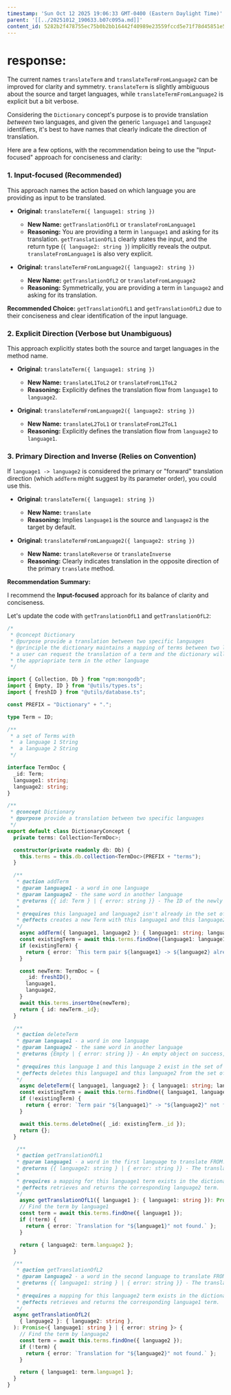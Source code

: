 ```yaml
---
timestamp: 'Sun Oct 12 2025 19:06:33 GMT-0400 (Eastern Daylight Time)'
parent: '[[../20251012_190633.b07c095a.md]]'
content_id: 5282b2f478755ec75b0b2bb16442f40989e23559fccd5e71f78d45851e5d3a38
---
```


# response:

The current names `translateTerm` and `translateTermFromLanguage2` can be improved for clarity and symmetry. `translateTerm` is slightly ambiguous about the source and target languages, while `translateTermFromLanguage2` is explicit but a bit verbose.

Considering the `Dictionary` concept's purpose is to provide translation *between* two languages, and given the generic `language1` and `language2` identifiers, it's best to have names that clearly indicate the direction of translation.

Here are a few options, with the recommendation being to use the "Input-focused" approach for conciseness and clarity:

### 1. **Input-focused (Recommended)**

This approach names the action based on which language you are providing as input to be translated.

* **Original:** `translateTerm({ language1: string })`
  * **New Name:** `getTranslationOfL1` or `translateFromLanguage1`
  * **Reasoning:** You are providing a term in `language1` and asking for its translation. `getTranslationOfL1` clearly states the input, and the return type (`{ language2: string }`) implicitly reveals the output. `translateFromLanguage1` is also very explicit.

* **Original:** `translateTermFromLanguage2({ language2: string })`
  * **New Name:** `getTranslationOfL2` or `translateFromLanguage2`
  * **Reasoning:** Symmetrically, you are providing a term in `language2` and asking for its translation.

**Recommended Choice:** `getTranslationOfL1` and `getTranslationOfL2` due to their conciseness and clear identification of the input language.

### 2. **Explicit Direction (Verbose but Unambiguous)**

This approach explicitly states both the source and target languages in the method name.

* **Original:** `translateTerm({ language1: string })`
  * **New Name:** `translateL1ToL2` or `translateFromL1ToL2`
  * **Reasoning:** Explicitly defines the translation flow from `language1` to `language2`.

* **Original:** `translateTermFromLanguage2({ language2: string })`
  * **New Name:** `translateL2ToL1` or `translateFromL2ToL1`
  * **Reasoning:** Explicitly defines the translation flow from `language2` to `language1`.

### 3. **Primary Direction and Inverse (Relies on Convention)**

If `language1 -> language2` is considered the primary or "forward" translation direction (which `addTerm` might suggest by its parameter order), you could use this.

* **Original:** `translateTerm({ language1: string })`
  * **New Name:** `translate`
  * **Reasoning:** Implies `language1` is the source and `language2` is the target by default.

* **Original:** `translateTermFromLanguage2({ language2: string })`
  * **New Name:** `translateReverse` or `translateInverse`
  * **Reasoning:** Clearly indicates translation in the opposite direction of the primary `translate` method.

**Recommendation Summary:**

I recommend the **Input-focused** approach for its balance of clarity and conciseness.

Let's update the code with `getTranslationOfL1` and `getTranslationOfL2`:

```typescript
/*
 * @concept Dictionary
 * @purpose provide a translation between two specific languages
 * @principle the dictionary maintains a mapping of terms between two languages,
 * a user can request the translation of a term and the dictionary will provide
 * the appriopriate term in the other language
 */

import { Collection, Db } from "npm:mongodb";
import { Empty, ID } from "@utils/types.ts";
import { freshID } from "@utils/database.ts";

const PREFIX = "Dictionary" + ".";

type Term = ID;

/**
 * a set of Terms with
 *  a language 1 String
 *  a language 2 String
 */

interface TermDoc {
  _id: Term;
  language1: string;
  language2: string;
}

/**
 * @concept Dictionary
 * @purpose provide a translation between two specific languages
 */
export default class DictionaryConcept {
  private terms: Collection<TermDoc>;

  constructor(private readonly db: Db) {
    this.terms = this.db.collection<TermDoc>(PREFIX + "terms");
  }

  /**
   * @action addTerm
   * @param language1 - a word in one language
   * @param language2 - the same word in another language
   * @returns {{ id: Term } | { error: string }} - The ID of the newly added term on success, or an error message.
   *
   * @requires this language1 and language2 isn't already in the set of terms
   * @effects creates a new Term with this language1 and this language2
   */
    async addTerm({ language1, language2 }: { language1: string; language2: string }): Promise<{ id: Term } | { error: string }> {
    const existingTerm = await this.terms.findOne({language1: language1, language2: language2});
    if (existingTerm) {
      return { error: `This term pair ${language1} -> ${language2} already exists.` };
    }

    const newTerm: TermDoc = {
      _id: freshID(),
      language1,
      language2,
    }
    await this.terms.insertOne(newTerm);
    return { id: newTerm._id};
  }

  /**
   * @action deleteTerm
   * @param language1 - a word in one language
   * @param language2 - the same word in another language
   * @returns {Empty | { error: string }} - An empty object on success, or an error message.
   *
   * @requires this language 1 and this language 2 exist in the set of terms
   * @effects deletes this language1 and this language2 from the set of terms
   */
    async deleteTerm({ language1, language2 }: { language1: string; language2: string }): Promise<Empty | { error: string }> {
    const existingTerm = await this.terms.findOne({ language1, language2});
    if (!existingTerm) {
      return { error: `Term pair "${language1}" -> "${language2}" not found.`};
    }

    await this.terms.deleteOne({ _id: existingTerm._id });
    return {};
  }

   /**
   * @action getTranslationOfL1
   * @param language1 - a word in the first language to translate FROM.
   * @returns {{ language2: string } | { error: string }} - The translated word in the second language on success, or an error message.
   *
   * @requires a mapping for this language1 term exists in the dictionary.
   * @effects retrieves and returns the corresponding language2 term.
   */
    async getTranslationOfL1({ language1 }: { language1: string }): Promise<{ language2: string } | { error: string }> {
    // Find the term by language1
    const term = await this.terms.findOne({ language1 });
    if (!term) {
      return { error: `Translation for "${language1}" not found.` };
    }

    return { language2: term.language2 };
  }

  /**
   * @action getTranslationOfL2
   * @param language2 - a word in the second language to translate FROM.
   * @returns {{ language1: string } | { error: string }} - The translated word in the first language on success, or an error message.
   *
   * @requires a mapping for this language2 term exists in the dictionary.
   * @effects retrieves and returns the corresponding language1 term.
   */
  async getTranslationOfL2(
    { language2 }: { language2: string },
  ): Promise<{ language1: string } | { error: string }> {
    // Find the term by language2
    const term = await this.terms.findOne({ language2 });
    if (!term) {
      return { error: `Translation for "${language2}" not found.` };
    }

    return { language1: term.language1 };
  }
}

```
